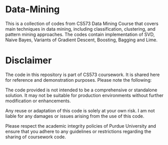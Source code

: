 # Data-Mining
This is a collection of codes from CS573 Data Mining Course that covers main techniques in data mining, including classification, clustering, and pattern mining approaches.
The codes contain implementation of SVD, Naive Bayes, Variants of Gradient Descent, Boosting, Bagging and Lime.

# Disclaimer
The code in this repository is part of CS573 coursework. It is shared here for reference and demonstration purposes.
Please note the following:

The code provided is not intended to be a comprehensive or standalone solution. It may not be suitable for production environments without further modification or enhancements.

Any reuse or adaptation of this code is solely at your own risk. I am not liable for any damages or issues arising from the use of this code.

Please respect the academic integrity policies of Purdue University and ensure that you adhere to any guidelines or restrictions regarding the sharing of coursework code.
